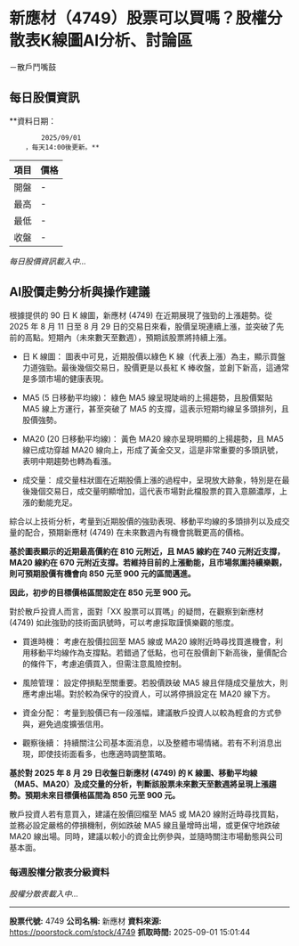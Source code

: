 # 新應材（4749）股票可以買嗎？股權分散表K線圖AI分析、討論區
－散戶鬥嘴鼓

## 每日股價資訊

**資料日期：
        
            2025/09/01
        ，每天14:00後更新。**

| 項目 | 價格 |
|------|------|
| 開盤 | - |
| 最高 | - |
| 最低 | - |
| 收盤 | - |

*每日股價資訊載入中...*

## AI股價走勢分析與操作建議

根據提供的 90 日 K 線圖，新應材 (4749) 在近期展現了強勁的上漲趨勢。從 2025 年 8 月 11 日至 8 月 29 日的交易日來看，股價呈現連續上漲，並突破了先前的高點。短期內（未來數天至數週），預期該股票將持續上漲。

*   日 K 線圖： 圖表中可見，近期股價以綠色 K 線（代表上漲）為主，顯示買盤力道強勁。最後幾個交易日，股價更是以長紅 K 棒收盤，並創下新高，這通常是多頭市場的健康表現。

*   MA5 (5 日移動平均線)： 綠色 MA5 線呈現陡峭的上揚趨勢，且股價緊貼 MA5 線上方運行，甚至突破了 MA5 的支撐，這表示短期均線呈多頭排列，且股價強勢。

*   MA20 (20 日移動平均線)： 黃色 MA20 線亦呈現明顯的上揚趨勢，且 MA5 線已成功穿越 MA20 線向上，形成了黃金交叉，這是非常重要的多頭訊號，表明中期趨勢也轉為看漲。

*   成交量： 成交量柱狀圖在近期股價上漲的過程中，呈現放大跡象，特別是在最後幾個交易日，成交量明顯增加，這代表市場對此檔股票的買入意願濃厚，上漲的動能充足。

綜合以上技術分析，考量到近期股價的強勁表現、移動平均線的多頭排列以及成交量的配合，預期新應材 (4749) 在未來數週內有機會挑戰更高的價格。

**基於圖表顯示的近期最高價約在 810 元附近，且 MA5 線約在 740 元附近支撐，MA20 線約在 670 元附近支撐。若維持目前的上漲動能，且市場氛圍持續樂觀，則可預期股價有機會向 850 元至 900 元的區間邁進。**

**因此，初步的目標價格區間設定在 850 元至 900 元。**

對於散戶投資人而言，面對「XX 股票可以買嗎」的疑問，在觀察到新應材 (4749) 如此強勁的技術面訊號時，可以考慮採取謹慎樂觀的態度。

*   買進時機： 考慮在股價拉回至 MA5 線或 MA20 線附近時尋找買進機會，利用移動平均線作為支撐點。若錯過了低點，也可在股價創下新高後，量價配合的條件下，考慮追價買入，但需注意風險控制。

*   風險管理： 設定停損點至關重要。若股價跌破 MA5 線且伴隨成交量放大，則應考慮出場。對於較為保守的投資人，可以將停損設定在 MA20 線下方。

*   資金分配： 考量到股價已有一段漲幅，建議散戶投資人以較為輕倉的方式參與，避免過度擴張信用。

*   觀察後續： 持續關注公司基本面消息，以及整體市場情緒。若有不利消息出現，即使技術面看多，也應適時調整策略。

**基於對 2025 年 8 月 29 日收盤日新應材 (4749) 的 K 線圖、移動平均線（MA5、MA20）及成交量的分析，判斷該股票未來數天至數週將呈現上漲趨勢。預期未來目標價格區間為 **850 元至 900 元**。**

散戶投資人若有意買入，建議在股價回檔至 MA5 或 MA20 線附近時尋找買點，並務必設定嚴格的停損機制，例如跌破 MA5 線且量增時出場，或更保守地跌破 MA20 線出場。同時，建議以較小的資金比例參與，並隨時關注市場動態與公司基本面。

### 每週股權分散表分級資料

*股權分散表載入中...*

---

**股票代號:** 4749
**公司名稱:** 新應材
**資料來源:** https://poorstock.com/stock/4749
**抓取時間:** 2025-09-01 15:01:44